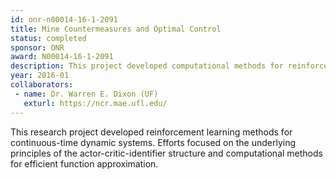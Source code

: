 ```yaml
---
id: onr-n00014-16-1-2091
title: Mine Countermeasures and Optimal Control
status: completed
sponsor: ONR
award: N00014-16-1-2091
description: This project developed computational methods for reinforcement learning in continuous-time dynamic systems.
year: 2016-01
collaborators:
 - name: Dr. Warren E. Dixon (UF)
   exturl: https://ncr.mae.ufl.edu/
---
```

This research project developed reinforcement learning methods for continuous-time dynamic systems. Efforts focused on the underlying principles of the actor-critic-identifier structure and computational methods for efficient function approximation.